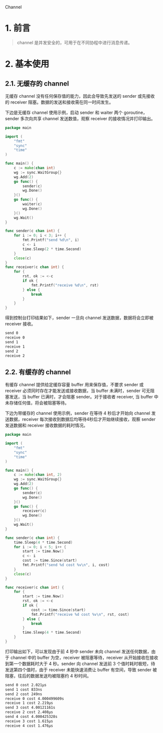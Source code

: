 Channel
# 1. 前言

> channel 是并发安全的，可用于在不同协程中进行消息传递。

# 2. 基本使用

## 2.1. 无缓存的 channel

无缓存 channel 没有任何保存值的能力，因此会导致先发送的 sender 或先接收的 receiver 阻塞。数据的发送和接收需在同一时间发生。

下边是无缓存 channel 使用示例，启动 sender 和 waiter 两个 goroutine，sender 多次向共享 channel 发送数值，观察 receiver 的接收情况并打印输出。

```go
package main

import (
	"fmt"
	"sync"
	"time"
)

func main() {
	c := make(chan int)
	wg := sync.WaitGroup{}
	wg.Add(2)
	go func() {
		sender(c)
		wg.Done()
	}()
	go func() {
		waiter(c)
		wg.Done()
	}()
	wg.Wait()
}

func sender(c chan int) {
	for i := 0; i < 3; i++ {
		fmt.Printf("send %d\n", i)
		c <- i
		time.Sleep(2 * time.Second)
	}
	close(c)
}
func receiver(c chan int) {
	for {
		rst, ok := <-c
		if ok {
			fmt.Printf("receive %d\n", rst)
		} else {
			break
		}
	}
}
```

得到控制台打印结果如下，sender 一旦向 channel 发送数据，数据将会立即被 receiver 接收。
```xml
send 0
receive 0
send 1
receive 1
send 2
receive 2
```

## 2.2. 有缓存的 channel

有缓存 channel 提供给定缓存容量 buffer 用来保存值，不要求 sender 或 receiver 必须同时存在才能发送或接收数据，当 buffer 未满时，sender 可无阻塞发送，当 buffer 已满时，才会阻塞 sender。对于接收者 receiver, 当 buffer 中未存储任何值，将会被阻塞等待。

下边为带缓存的 channel 使用示例，sender 在等待 4 秒后才开始向 channel 发送数据，receiver 每次接收到数据后均等待4秒后才开始继续接收，观察 sender 发送数据和 receiver 接收数据的耗时情况。

```go
package main

import (
	"fmt"
	"sync"
	"time"
)

func main() {
	c := make(chan int, 2)
	wg := sync.WaitGroup{}
	wg.Add(2)
	go func() {
		sender(c)
		wg.Done()
	}()
	go func() {
		receiver(c)
		wg.Done()
	}()
	wg.Wait()
}

func sender(c chan int) {
	time.Sleep(4 * time.Second)
	for i := 0; i < 5; i++ {
		start := time.Now()
		c <- i
		cost := time.Since(start)
		fmt.Printf("send %d cost %v\n", i, cost)
	}
	close(c)
}

func receiver(c chan int) {
	for {
		start := time.Now()
		rst, ok := <-c
		if ok {
			cost := time.Since(start)
			fmt.Printf("receive %d cost %v\n", rst, cost)
		} else {
			break
		}
		time.Sleep(4 * time.Second)
	}
}
```

打印输出如下，可以发现由于前 4 秒中 sender 未向 channel 发送任何数据，由于 channel 中的 buffer 为空，receiver 被阻塞等待，receiver 从开始接收在接收到第一个数据耗时大于 4 秒。sender 向 channel 发送前 3 个值时耗时极短，待发送第四个值时，由于 receiver 未能快速消费让 buffer 有空间，导致 sender 被阻塞，往后的数据发送均被阻塞约 4 秒时间。

```xml
send 0 cost 2.021µs
send 1 cost 833ns
send 2 cost 249ns
receive 0 cost 4.000499609s
receive 1 cost 2.219µs
send 3 cost 4.00121161s
receive 2 cost 2.408µs
send 4 cost 4.000425328s
receive 3 cost 1.615µs
receive 4 cost 1.476µs
```